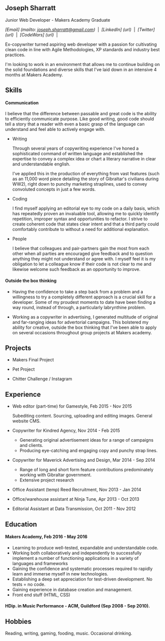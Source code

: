 ## Joseph Sharratt

Junior Web Developer - Makers Academy Graduate

_[Email] (mailto: joseph.sharratt@gmail.com)_ &nbsp;|&nbsp;
_[LinkedIn] (url)_ &nbsp;|&nbsp;
_[Twitter] (url)_ &nbsp;|&nbsp;
_[CodeWars] (url)_ &nbsp;|&nbsp;

Ex-copywriter turned aspiring web developer with a passion for cultivating clean code in line with Agile Methodologies, XP standards and industry best practices.

I'm looking to work in an environment that allows me to continue building on the solid foundations and diverse skills that I've laid down in an intensive 4 months at Makers Academy.


## Skills

#### Communication

I believe that the difference between passable and great code is the ability to efficiently communicate  purpose. Like good writing, good code should tell a story that a reader with even a basic grasp of the language can understand and feel able to actively engage with.

* Writing

  Through several years of copywriting experience I've honed a sophisticated command of written language and established the expertise to convey a complex idea or chart a literary narrative in clear and understandable english.

  I've applied this in the production of everything from vast features (such as an 11,000 word piece detailing the story of Gibraltar's civilians during WW2), right down to punchy marketing straplines, used to convey convoluted concepts in just a few words.

* Coding

  I find myself applying an editorial eye to my code on a daily basis, which has repeatedly proven an invaluable tool, allowing me to quickly identify repetition, improper syntax and opportunities to refactor. I strive to create coherent code that states clear intent and that a third party could comfortably contribute to without a need for additional explanation.

* People

  I believe that colleagues and pair-partners gain the most from each other when all parties are encouraged give feedback and to question anything they might not understand or agree with. I myself feel it is my obligation to let a colleague know if their code is not clear to me and likewise welcome such feedback as an opportunity to improve.


#### Outside the box thinking

  - Having the confidence to take a step back from a problem and a willingness to try a completely different approach is a crucial skill for a developer. Some of my proudest moments to date have been finding a way round, instead of through, a particularly labrynthine problem.

  - Working as a copywriter in advertising, I generated multitude of original and far-ranging ideas for advertorial campaigns. This bolstered my ability for creative, outside the box thinking that I've been able to apply on several occasions throughout group projects at Makers academy.

   <!-- e.g. (size recognition in Playfest, Baby Got Slack) -->

  <!-- - Repeatedly called on, throughout my adult life and including at Makers, to proof, edit and otherwise improve my friends' and colleagues' written work. -->

<!-- - Communication (giving/encouraging feedback, writing,
  passionately believe that if the purpose of a piece of code isn't immediately clear, then it needs to be refactored or rewritten. -->

## Projects

- Makers Final Project

- Pet Project

- Chitter Challenge / Instagram


## Experience

* Web editor (part-time) for Gamestyle, Feb 2015 - Nov 2015

  Subediting content. Sourcing, uploading and editing images. General website CMS.

* Copywriter for Kindred Agency, Nov 2014 - Feb 2015

  - Generating original advertisement ideas for a range of campaigns and clients.
  - Producing eye-catching and engaging copy and punchy strap lines.

* Copywriter for Maverick Advertising and Design, Mar 2014 - Sep 2014

  - Range of long and short form feature contributions predominately working with Gibraltar government.
  - Extensive project research

* Office Assistant (temp) Reed Recruitment, Nov 2013 - Jan 2014

* Office/warehouse assistant at Ninja Tune, Apr 2013 - Oct 2013

* Editorial Assistant at Data Transmission, Oct 2011 - Nov 2012


## Education

#### Makers Academy, Feb 2016 - May 2016

- Learning to produce well-tested, expandable and understandable code.
- Working both collaboratively and independently to successfully implement a number of functioning applications in a variety of languages and frameworks
- Gaining the confidence and systematic processes required to rapidly learn and immerse myself in new technologies.
- Establishing a deep set appreciation for test-driven development. No tests = no code.
- Gaining experience in database creation and management.
- Front end stuff (HTML, CSS)

#### HDip. in Music Performance - ACM, Guildford (Sep 2008 - Sep 2010).

## Hobbies

Reading, writing, gaming, fooding, music. Occasional drinking.
